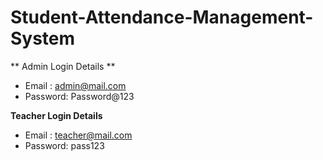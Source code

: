 # Student-Attendance-Management-System

** Admin Login Details **

- Email : admin@mail.com
- Password: Password@123

**Teacher Login Details**

- Email : teacher@mail.com
- Password: pass123
